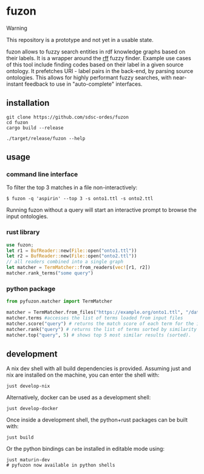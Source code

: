 # fuzon

> [!WARNING]
> This repository is a prototype and not yet in a usable state.

fuzon allows to fuzzy search entities in rdf knowledge graphs based on their labels. It is a wrapper around the [rff](https://github.com/stewart/rff) fuzzy finder. Example use cases of this tool include finding codes based on their label in a given source ontology. It prefetches URI - label pairs in the back-end, by parsing source ontologies. This allows for highly performant fuzzy searches, with near-instant feedback to use in "auto-complete" interfaces.

## installation

```shell
git clone https://github.com/sdsc-ordes/fuzon
cd fuzon
cargo build --release

./target/release/fuzon --help
```

## usage

### command line interface

To filter the top 3 matches in a file non-interactively:

```shell
$ fuzon -q 'aspirin' --top 3 -s onto1.ttl -s onto2.ttl
```

Running fuzon without a query will start an interactive prompt to browse the input ontologies.

### rust library
```rust
use fuzon;
let r1 = BufReader::new(File::open("onto1.ttl")) 
let r2 = BufReader::new(File::open("onto2.ttl"))
// all readers combined into a single graph
let matcher = TermMatcher::from_readers(vec![r1, r2])
matcher.rank_terms("some query")
```

### python package

```python
from pyfuzon.matcher import TermMatcher

matcher = TermMatcher.from_files("https://example.org/onto1.ttl", "/data/onto2.ttl")
matcher.terms #accesses the list of terms loaded from input files
matcher.score("query") # returns the match score of each term for the input query.
matcher.rank("query") # returns the list of terms sorted by similarity with the query.
matcher.top("query", 5) # shows top 5 most similar results (sorted).
```

## development

A nix dev shell with all build dependencies is provided.
Assuming just and nix are installed on the machine, you can enter the shell with:

```shell
just develop-nix
```

Alternatively, docker can be used as a development shell:

```shell
just develop-docker
```

Once inside a development shell, the python+rust packages can be built with:

```shell
just build
```

Or the python bindings can be installed in editable mode using:

```shell
just maturin-dev
# pyfuzon now available in python shells
```


